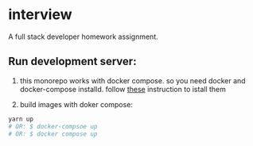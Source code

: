 # interview
A full stack developer homework assignment.

## Run development server:
1. this monorepo works with docker compose. so you need docker and docker-compose installd.
follow [these](https://docs.docker.com/engine/install) instruction to istall them

3. build images with doker compose:
```sh
yarn up
# OR: $ docker-compsoe up
# OR: $ docker compose up
```
